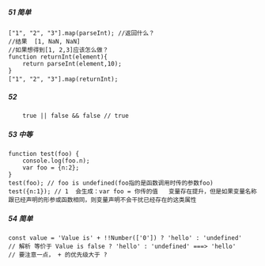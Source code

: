 <!--
 * @Description: 
 * @Author: hetengfei
 * @Github: https://github.com/avrinfly
 * @Date: 2020-03-29 23:54:01
 * @LastEditors: hetengfei
 * @LastEditTime: 2020-04-11 22:15:34
 -->
##### 51 简单
```
["1", "2", "3"].map(parseInt); //返回什么？
//结果  [1, NaN, NaN]　　　
//如果想得到[1, 2,3]应该怎么做？
function returnInt(element){
    return parseInt(element,10);
}
["1", "2", "3"].map(returnInt);　　
```
##### 52
```
    true || false && false // true
```
##### 53 中等
```
function test(foo) {
    console.log(foo.n);
    var foo = {n:2};
}
test(foo); // foo is undefined(foo指的是函数调用时传的参数foo)
test({n:1}); // 1  会生成：var foo = 你传的值   变量存在提升，但是如果变量名称跟已经声明的形参或函数相同，则变量声明不会干扰已经存在的这类属性
```
##### 54 简单
```
const value = 'Value is' + !!Number(['0']) ? 'hello' : 'undefined'
// 解析 等价于 Value is false ? 'hello' : 'undefined' ===> 'hello'
// 要注意一点， + 的优先级大于 ?
```